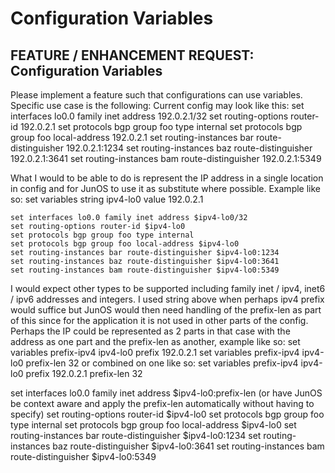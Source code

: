 # Configuration Variables

## FEATURE / ENHANCEMENT REQUEST: Configuration Variables

Please implement a feature such that configurations can use variables. Specific use case is the following:
Current config may look like this:
	set interfaces lo0.0 family inet address 192.0.2.1/32
	set routing-options router-id 192.0.2.1
	set protocols bgp group foo type internal
	set protocols bgp group foo local-address 192.0.2.1
	set routing-instances bar route-distinguisher 192.0.2.1:1234
	set routing-instances baz route-distinguisher 192.0.2.1:3641
	set routing-instances bam route-distinguisher 192.0.2.1:5349

What I would to be able to do is represent the IP address in a single location in config and for JunOS to use it as substitute where possible. Example like so:
set variables string ipv4-lo0 value 192.0.2.1

	set interfaces lo0.0 family inet address $ipv4-lo0/32
	set routing-options router-id $ipv4-lo0
	set protocols bgp group foo type internal
	set protocols bgp group foo local-address $ipv4-lo0
	set routing-instances bar route-distinguisher $ipv4-lo0:1234
	set routing-instances baz route-distinguisher $ipv4-lo0:3641
	set routing-instances bam route-distinguisher $ipv4-lo0:5349

I would expect other types to be supported including family inet / ipv4, inet6 / ipv6 addresses and integers. I used string above when perhaps ipv4 prefix would suffice but JunOS would then need handling of the prefix-len as part of this since for the application it is not used in other parts of the config. Perhaps the IP could be represented as 2 parts in that case with the address as one part and the prefix-len as another, example like so:
	set variables prefix-ipv4 ipv4-lo0 prefix 192.0.2.1
	set variables prefix-ipv4 ipv4-lo0 prefix-len 32 
or combined on one like so:
	set variables prefix-ipv4 ipv4-lo0 prefix 192.0.2.1 prefix-len 32

set interfaces lo0.0 family inet address $ipv4-lo0:prefix-len (or have JunOS be context aware and apply the prefix-len automatically without having to specify)
	set routing-options router-id $ipv4-lo0
	set protocols bgp group foo type internal
	set protocols bgp group foo local-address $ipv4-lo0
	set routing-instances bar route-distinguisher $ipv4-lo0:1234
	set routing-instances baz route-distinguisher $ipv4-lo0:3641
	set routing-instances bam route-distinguisher $ipv4-lo0:5349
